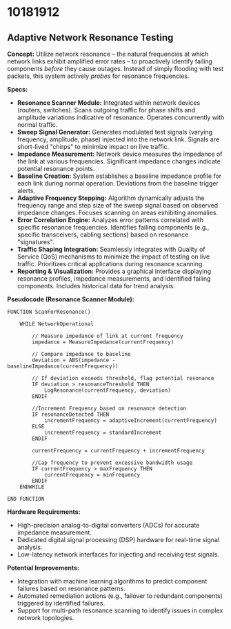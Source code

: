 # 10181912

## Adaptive Network Resonance Testing

**Concept:** Utilize network resonance – the natural frequencies at which network links exhibit amplified error rates – to proactively identify failing components *before* they cause outages. Instead of simply flooding with test packets, this system actively *probes* for resonance frequencies.

**Specs:**

*   **Resonance Scanner Module:** Integrated within network devices (routers, switches). Scans outgoing traffic for phase shifts and amplitude variations indicative of resonance. Operates concurrently with normal traffic.
*   **Sweep Signal Generator:** Generates modulated test signals (varying frequency, amplitude, phase) injected into the network link. Signals are short-lived "chirps" to minimize impact on live traffic.
*   **Impedance Measurement:** Network device measures the impedance of the link at various frequencies. Significant impedance changes indicate potential resonance points.
*   **Baseline Creation:** System establishes a baseline impedance profile for each link during normal operation. Deviations from the baseline trigger alerts.
*   **Adaptive Frequency Stepping:** Algorithm dynamically adjusts the frequency range and step size of the sweep signal based on observed impedance changes. Focuses scanning on areas exhibiting anomalies.
*   **Error Correlation Engine:** Analyzes error patterns correlated with specific resonance frequencies. Identifies failing components (e.g., specific transceivers, cabling sections) based on resonance "signatures".
*   **Traffic Shaping Integration:** Seamlessly integrates with Quality of Service (QoS) mechanisms to minimize the impact of testing on live traffic. Prioritizes critical applications during resonance scanning.
*   **Reporting & Visualization:** Provides a graphical interface displaying resonance profiles, impedance measurements, and identified failing components. Includes historical data for trend analysis.

**Pseudocode (Resonance Scanner Module):**

```
FUNCTION ScanForResonance()

    WHILE NetworkOperational

        // Measure impedance of link at current frequency
        impedance = MeasureImpedance(currentFrequency)

        // Compare impedance to baseline
        deviation = ABS(impedance - baselineImpedance(currentFrequency))

        // If deviation exceeds threshold, flag potential resonance
        IF deviation > resonanceThreshold THEN
            LogResonance(currentFrequency, deviation)
        ENDIF

        //Increment Frequency based on resonance detection
        IF resonanceDetected THEN
            incrementFrequency = adaptiveIncrement(currentFrequency)
        ELSE
            incrementFrequency = standardIncrement
        ENDIF

        currentFrequency = currentFrequency + incrementFrequency

        //Cap frequency to prevent excessive bandwidth usage
        IF currentFrequency > maxFrequency THEN
            currentFrequency = minFrequency
        ENDIF
    ENDWHILE

END FUNCTION
```

**Hardware Requirements:**

*   High-precision analog-to-digital converters (ADCs) for accurate impedance measurement.
*   Dedicated digital signal processing (DSP) hardware for real-time signal analysis.
*   Low-latency network interfaces for injecting and receiving test signals.

**Potential Improvements:**

*   Integration with machine learning algorithms to predict component failures based on resonance patterns.
*   Automated remediation actions (e.g., failover to redundant components) triggered by identified failures.
*   Support for multi-path resonance scanning to identify issues in complex network topologies.